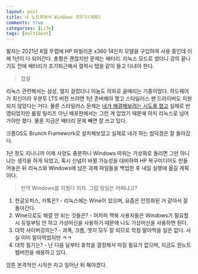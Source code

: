 ```yaml
---
layout: post
title: 내 노트북에서 Windows 지우기(계획)
comments: true
categories: [Life]
tags: [multiboot]
---
```


필자는 2021년 6월 무렵에 HP 파빌리온 x360 14인치 모델을 구입하여 사용 중인데 이제 1년이 다 되어간다. 총평은 괜찮지만 문제는 배터리. 리눅스 모드로 썼더니 강의 끝나기도 전에 배터리가 조기퇴근해서 갤럭시 탭을 같이 들고 다녀야 한다.

> 잡설

리눅스 관련해서는 삼성, 엘지 걸렀더니 이놈도 의외로 골때리는 기종이었다. 하드웨어가 최신이라 우분투 LTS 버전 쓰려면 1년 존버해야 했고 스타일러스 펜 드라이버도 지원되지 않았다는 거다. 물론 스타일러스 문제는 [내가 해결해보려는 시도를 했고](https://github.com/linuxwacom/libwacom/issues/416) 실제로 반영되었지만 롤링 릴리즈 아닌 배포판에서는 그런 게 없었기 때문에 아치 리눅스로 넘어가야만 했다. 물론 지금은 배터리 문제 빼면 잘 쓰고 있다.

크롬OS도 Brunch Framework로 설치해보았고 실제로 내가 하는 씹덕겜은 잘 돌아갔다.

1년 정도 지나니까 이제 사양도 충분하니 Windows 따위는 가상화로 돌리면 그만 아니냐는 생각을 하게 되었고, 혹시 신념이 바뀔 가능성을 대비하여 HP 복구미디어도 만들어놓은 뒤 리눅스와 Windows에 남은 과제 파일들을 백업한 후 내일 실행에 옮길 계획이다.

> 만약 Windows를 지웠다 치자. 그럼 뒷일은 어쩌냐고?

1. 한글오피스, 카톡은? - 리눅스에는 Wine이 있으며, 요즘은 안정화된 거 같아서 잘 돌아간다.
2. Wine으로도 해결 안 되는 것들은? - 어차피 맥북 사용자들은 Windows가 필요할 시 듀얼부팅 안 하고 가상머신을 사용하기 때문에 나도 가상머신을 사용하면 된다.
3. 대학 사이버강의는? - 과폭, 크롬, 엣지 모두 잘 되므로 학점 말아먹을 일은 없다. 사실 이미 말아먹었지만 ㅋㅋ
4. 대학 필기는? - 난 다음 달부터 휴학을 결정해서 따질 필요가 없으며, 지금도 원노트 웹버전을 애용하고 있다.

암튼 본격적인 시작은 자고 일어난 뒤 해야겠다.

